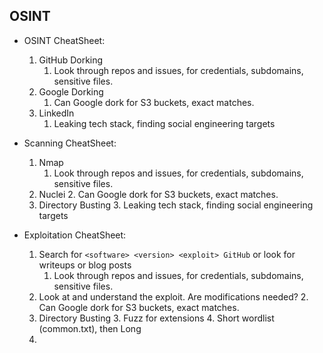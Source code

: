 
## OSINT

- OSINT CheatSheet:
    1. GitHub Dorking
	    1. Look through repos and issues, for credentials, subdomains, sensitive files.
    2. Google Dorking
	    1. Can Google dork for S3 buckets, exact matches.
    3. LinkedIn
	    1. Leaking tech stack, finding social engineering targets


- Scanning CheatSheet:
    1. Nmap
	    1. Look through repos and issues, for credentials, subdomains, sensitive files.
    2. Nuclei
	    2. Can Google dork for S3 buckets, exact matches.
    3. Directory Busting
	    3. Leaking tech stack, finding social engineering targets

- Exploitation CheatSheet:
    1. Search for  `<software> <version> <exploit> GitHub`   or look for writeups or blog posts
	    1. Look through repos and issues, for credentials, subdomains, sensitive files.
    2. Look at and understand the exploit. Are modifications needed?
	    2. Can Google dork for S3 buckets, exact matches.
    3. Directory Busting 
	    3. Fuzz for extensions
	    4. Short wordlist (common.txt), then Long
	4. 






